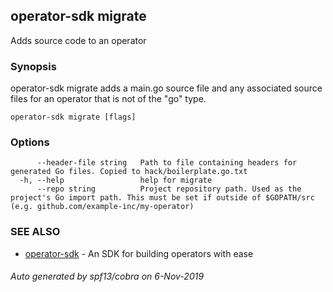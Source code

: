 ## operator-sdk migrate

Adds source code to an operator

### Synopsis

operator-sdk migrate adds a main.go source file and any associated source files for an operator that is not of the "go" type.

```
operator-sdk migrate [flags]
```

### Options

```
      --header-file string   Path to file containing headers for generated Go files. Copied to hack/boilerplate.go.txt
  -h, --help                 help for migrate
      --repo string          Project repository path. Used as the project's Go import path. This must be set if outside of $GOPATH/src (e.g. github.com/example-inc/my-operator)
```

### SEE ALSO

* [operator-sdk](operator-sdk.md)	 - An SDK for building operators with ease

###### Auto generated by spf13/cobra on 6-Nov-2019
